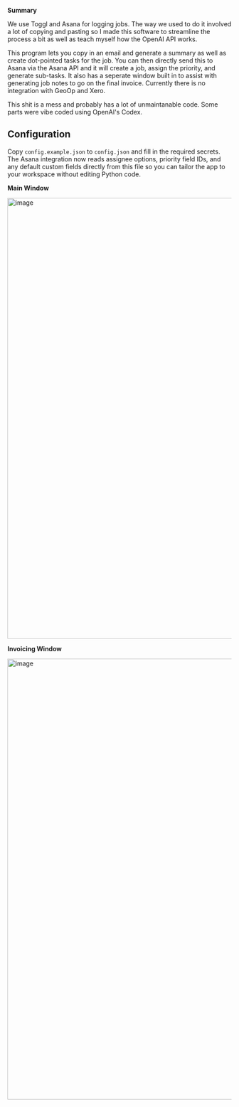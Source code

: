 **Summary**

We use Toggl and Asana for logging jobs. The way we used to do it involved a lot of copying and pasting so I made this software to streamline the process a bit as well as teach myself how the OpenAI API works.

This program lets you copy in an email and generate a summary as well as create dot-pointed tasks for the job. You can then directly send this to Asana via the Asana API and it will create a job, assign the priority, and generate sub-tasks.
It also has a seperate window built in to assist with generating job notes to go on the final invoice. Currently there is no integration with GeoOp and Xero.

This shit is a mess and probably has a lot of unmaintanable code. Some parts were vibe coded using OpenAI's Codex.

## Configuration

Copy `config.example.json` to `config.json` and fill in the required secrets. The Asana integration now reads assignee options, priority field IDs, and any default custom fields directly from this file so you can tailor the app to your workspace without editing Python code.

**Main Window**

<img width="802" height="992" alt="image" src="https://github.com/user-attachments/assets/b93fb5aa-5ed9-47d4-a786-a45b32b68b8a" />

**Invoicing Window**

<img width="802" height="992" alt="image" src="https://github.com/user-attachments/assets/2da455d0-2d4d-4bde-ab2d-16dd76a6f01f" />

